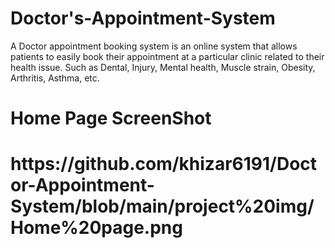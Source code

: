 # Doctor's-Appointment-System
A Doctor appointment booking system is an online system that allows   patients to easily book their appointment at a particular clinic   related to their health issue.   Such as Dental, Injury, Mental health, Muscle strain, Obesity,   Arthritis, Asthma, etc.  

<h1>Home Page ScreenShot<h1/>
https://github.com/khizar6191/Doctor-Appointment-System/blob/main/project%20img/Home%20page.png
